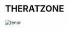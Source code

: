 # THERATZONE
![tenor](https://tenor.com/view/rat-rats-rat-zone-the-rats-rat-zone-for-life-gif-15206086)
